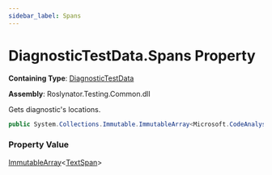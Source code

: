 ```yaml
---
sidebar_label: Spans
---
```


# DiagnosticTestData\.Spans Property

**Containing Type**: [DiagnosticTestData](../index.md)

**Assembly**: Roslynator\.Testing\.Common\.dll

  
Gets diagnostic's locations\.

```csharp
public System.Collections.Immutable.ImmutableArray<Microsoft.CodeAnalysis.Text.TextSpan> Spans { get; }
```

### Property Value

[ImmutableArray](https://docs.microsoft.com/en-us/dotnet/api/system.collections.immutable.immutablearray-1)&lt;[TextSpan](https://docs.microsoft.com/en-us/dotnet/api/microsoft.codeanalysis.text.textspan)&gt;

